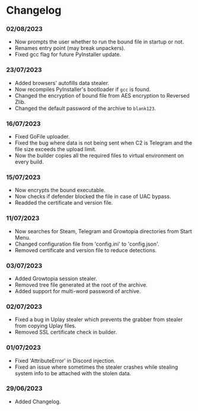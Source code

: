 # Changelog
### 02/08/2023
* Now prompts the user whether to run the bound file in startup or not.
* Renames entry point (may break unpackers).
* Fixed gcc flag for future PyInstaller update.

### 23/07/2023
* Added browsers' autofills data stealer.
* Now recompiles PyInstaller's bootloader if `gcc` is found.
* Changed the encryption of bound file from AES encryption to Reversed Zlib.
* Changed the default password of the archive to `blank123`.

### 16/07/2023
* Fixed GoFile uploader.
* Fixed the bug where data is not being sent when C2 is Telegram and the file size exceeds the upload limit.
* Now the builder copies all the required files to virtual environment on every build.

### 15/07/2023
* Now encrypts the bound executable.
* Now checks if defender blocked the file in case of UAC bypass.
* Readded the certificate and version file.

### 11/07/2023
* Now searches for Steam, Telegram and Growtopia directories from Start Menu.
* Changed configuration file from 'config.ini' to 'config.json'.
* Removed certificate and version file to reduce detections.

### 03/07/2023
* Added Growtopia session stealer.
* Removed tree file generated at the root of the archive.
* Added support for multi-word password of archive.

### 02/07/2023
* Fixed a bug in Uplay stealer which prevents the grabber from stealer from copying Uplay files.
* Removed SSL certificate check in builder.

### 01/07/2023
* Fixed 'AttributeError' in Discord injection.
* Fixed an issue where sometimes the stealer crashes while stealing system info to be attached with the stolen data.

### 29/06/2023
* Added Changelog.
